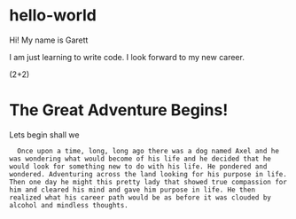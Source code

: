 # hello-world

Hi! My name is Garett

I am just learning to write code. I look forward to my new career.

(2+2) 

<html>
  <head>
    <h1>The Great Adventure Begins!</h1>
  </head>
  <body>
    Lets begin shall we
    <p>
      
      Once upon a time, long, long ago there was a dog named Axel and he was wondering what would become of his life and he decided that he would look for something new to do with his life. He pondered and wondered. Adventuring across the land looking for his purpose in life. Then one day he might this pretty lady that showed true compassion for him and cleared his mind and gave him purpose in life. He then realized what his career path would be as before it was clouded by alcohol and mindless thoughts.
    
    
    
